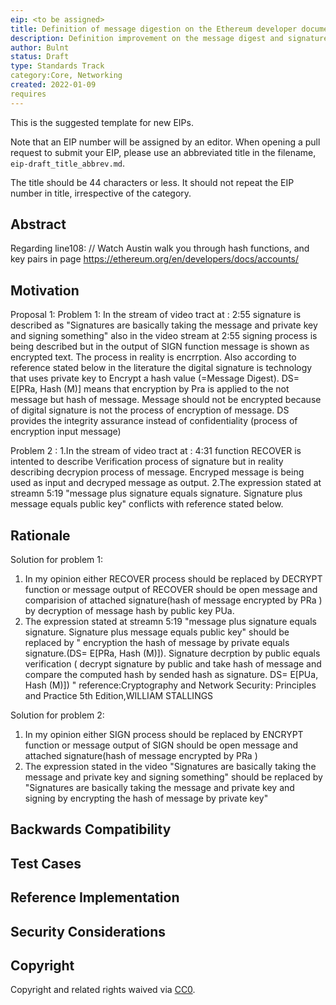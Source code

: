 ```yaml
---
eip: <to be assigned>
title: Definition of message digestion on the Ethereum developer documents
description: Definition improvement on the message digest and signature description on the video page https://ethereum.org/en/developers/docs/accounts/
author: Bulnt
status: Draft
type: Standards Track
category:Core, Networking
created: 2022-01-09
requires 
---
```


This is the suggested template for new EIPs.

Note that an EIP number will be assigned by an editor. When opening a pull request to submit your EIP, please use an abbreviated title in the filename, `eip-draft_title_abbrev.md`.

The title should be 44 characters or less. It should not repeat the EIP number in title, irrespective of the category. 

## Abstract
Regarding line108: // Watch Austin walk you through hash functions, and key pairs in page https://ethereum.org/en/developers/docs/accounts/ 

## Motivation
Proposal 1:
Problem 1: In the stream of video tract at : 2:55 signature is described as "Signatures are basically taking the message and private key and signing something"
also in the video stream at 2:55 signing process is being described but in the output of SIGN function  message is shown as encrypted text. The process in reality is encrrption. 
Also according to reference stated below in the literature 
	the digital signature is technology that uses private key to Encrypt a hash value (=Message Digest). 
	DS= E[PRa, Hash (M)]
means that encryption by Pra is applied to the not message but hash of message. Message should not be encrypted because of digital signature is not the process of encryption of message. 
DS provides the integrity assurance instead of confidentiality (process of encryption input message)


Problem 2 : 
1.In the stream of video tract at : 4:31 function RECOVER is intented to describe Verification process of signature but in reality describing decrypion process of message.
Encryped message is being  used as input and decryped message as output.
2.The expression stated at streamn 5:19 "message plus signature equals signature. Signature plus message equals public key" conflicts with reference stated below. 

## Rationale
Solution for problem 1:
  1. In my opinion either RECOVER process should be replaced by DECRYPT function or message output of RECOVER should be open message and comparision of attached signature(hash of message encrypted by PRa ) by 
decryption of message hash by public key PUa. 
2. The expression stated at streamn 5:19 "message plus signature equals signature. Signature plus message equals public key" should be replaced by 
" encryption the hash of message by private equals signature.(DS= E[PRa, Hash (M)]). Signature decrption by public equals verification ( decrypt signature by public and take hash of message and compare the computed hash by sended hash as signature. DS= E[PUa, Hash (M)]) "
reference:Cryptography and Network Security: Principles and Practice 5th Edition,WILLIAM STALLINGS

Solution for problem 2:
1. In my opinion either SIGN process should be replaced by ENCRYPT function or message output of SIGN should be open message and attached signature(hash of message encrypted by PRa )
2. The expression stated in the video "Signatures are basically taking the message and private key and signing something" should be replaced by 
"Signatures are basically taking the message and private key and signing by encrypting the hash of message by private key"

  
  
## Backwards Compatibility

## Test Cases


## Reference Implementation


## Security Considerations


## Copyright
Copyright and related rights waived via [CC0](https://creativecommons.org/publicdomain/zero/1.0/).
